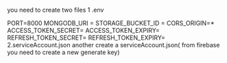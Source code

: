 you need to create two files 
1 .env 

PORT=8000
MONGODB_URI = 
STORAGE_BUCKET_ID = 
CORS_ORIGIN=*
ACCESS_TOKEN_SECRET= 
ACCESS_TOKEN_EXPIRY=
REFRESH_TOKEN_SECRET= 
REFRESH_TOKEN_EXPIRY=
2.serviceAccount.json
another create a serviceAccount.json( from firebase you need to create a new generate key)



